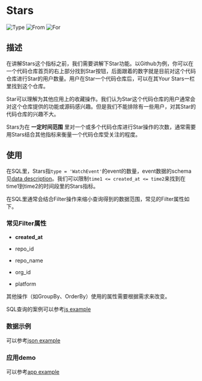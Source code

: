 # Stars

![Type](https://img.shields.io/badge/类型-指标-blue) ![From](https://img.shields.io/badge/来自-X--lab-blue) ![For](https://img.shields.io/badge/用于-项目/开发者-blue)

## 描述

在讲解Stars这个指标之前，我们需要讲解下Star功能。以Github为例，你可以在一个代码仓库首页的右上部分找到Star按钮，后面跟着的数字就是目前对这个代码仓库进行Star的用户数量。用户在Star一个代码仓库后，可以在其Your Stars一栏里找到这个仓库。

Star可以理解为其他应用上的收藏操作。我们认为Star这个代码仓库的用户通常会对这个仓库提供的功能或源码感兴趣。但是我们不能排除有一些用户，对其Star的代码仓库的兴趣不大。

Stars为在 **一定时间范围** 里对一个或多个代码仓库进行Star操作的次数，通常需要用Stars结合其他指标来衡量一个代码仓库受关注的程度。

## 使用

在SQL里，Stars指`type = 'WatchEvent'`的event的数量，event数据的schema见[data description](https://github.com/X-lab2017/open-digger/blob/master/docs/assets/data_description.csv)。我们可以限制`time1 <= created_at <= time2`来找到在time1到time2的时间段里的Stars指标。

在SQL里通常会结合Filter操作来缩小查询得到的数据范围，常见的Filter属性如下。

### 常见Filter属性

 - **created_at**

 - repo_id

 - repo_name

 - org_id

 - platform

其他操作（如GroupBy、OrderBy）使用的属性需要根据需求来改变。

SQL查询的案例可以参考[js example](https://github.com/X-lab2017/open-digger/blob/master/src/metrics/metrics.ts#L15)

### 数据示例

可以参考[json example](https://oss.x-lab.info/open_digger/github/X-lab2017/open-digger/stars.json)

### 应用demo

可以参考[app example](https://codepen.io/frank-zsy/pen/MWBdpNg?type=stars)